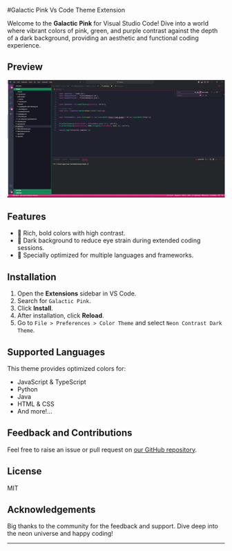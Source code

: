 #Galactic Pink Vs Code Theme Extension

Welcome to the **Galactic Pink** for Visual Studio Code! Dive into a world where vibrant colors of pink, green, and purple contrast against the depth of a dark background, providing an aesthetic and functional coding experience.

## Preview
![Theme preview showing a mix of pink, green, and purple contrasting colors on a dark background](<image.png>)


## Features

- 🎨 Rich, bold colors with high contrast.
- 🌌 Dark background to reduce eye strain during extended coding sessions.
- 📝 Specially optimized for multiple languages and frameworks.

## Installation

1. Open the **Extensions** sidebar in VS Code.
2. Search for `Galactic Pink`.
4. Click **Install**.
5. After installation, click **Reload**.
6. Go to `File > Preferences > Color Theme` and select `Neon Contrast Dark Theme`.

## Supported Languages

This theme provides optimized colors for:

- JavaScript & TypeScript
- Python
- Java
- HTML & CSS
- And more!...

## Feedback and Contributions

Feel free to raise an issue or pull request on [our GitHub repository](<github-link>).

## License

MIT

## Acknowledgements

Big thanks to the community for the feedback and support. Dive deep into the neon universe and happy coding!

---
